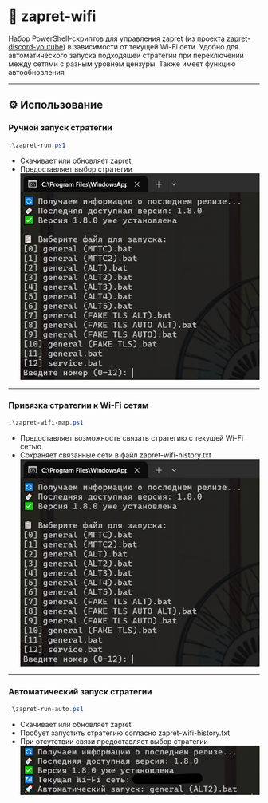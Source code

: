 # 📶 zapret-wifi

Набор PowerShell-скриптов для управления zapret (из проекта [zapret-discord-youtube](https://github.com/Flowseal/zapret-discord-youtube)) в зависимости от текущей Wi-Fi сети. Удобно для автоматического запуска подходящей стратегии при переключении между сетями с разным уровнем цензуры. Также имеет функцию автообновления

--- 

## ⚙️ Использование

### Ручной запуск стратегии
```powershell
.\zapret-run.ps1
```
- Скачивает или обновляет zapret
- Предоставляет выбор стратегии \
![](img/image.png)
---
### Привязка стратегии к Wi-Fi сетям

```powershell
.\zapret-wifi-map.ps1
```
- Предоставляет возможность связать стратегию с текущей Wi-Fi сетью
- Сохраняет связанные сети в файл zapret-wifi-history.txt \
![](img/image.png)
---

### Автоматический запуск стратегии

```powershell
.\zapret-run-auto.ps1
```
- Скачивает или обновляет zapret
- Пробует запустить стратегию согласно zapret-wifi-history.txt
- При отсутствии связи предоставляет выбор стратегии \
![](img/image-2.png)